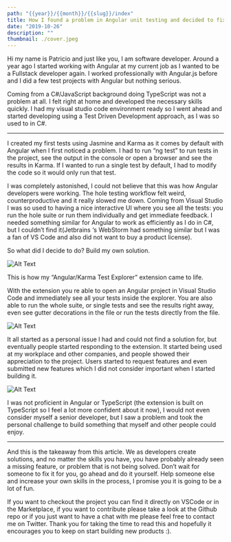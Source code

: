 ```yaml
---
path: "{{year}}/{{month}}/{{slug}}/index"
title: How I found a problem in Angular unit testing and decided to fix it myself.
date: "2019-10-26"
description: ""
thumbnail: ./cover.jpeg
---
```


Hi my name is Patricio and just like you, I am software developer. Around a year ago I started working with Angular at my current job as I wanted to be a Fullstack developer again. I worked professionally with Angular.js before and I did a few test projects with Angular but nothing serious.

Coming from a C#/JavaScript background doing TypeScript was not a problem at all. I felt right at home and developed the necessary skills quickly. I had my visual studio code environment ready so I went ahead and started developing using a Test Driven Development approach, as I was so used to in C#.

---

I created my first tests using Jasmine and Karma as it comes by default with Angular when I first noticed a problem. I had to run “ng test” to run tests in the project, see the output in the console or open a browser and see the results in Karma. If I wanted to run a single test by default, I had to modify the code so it would only run that test.

I was completely astonished, I could not believe that this was how Angular developers were working. The hole testing workflow felt weird, counterproductive and it really slowed me down. Coming from Visual Studio I was so used to having a nice interactive UI where you see all the tests: you run the hole suite or run them individually and get immediate feedback. I needed something similar for Angular to work as efficiently as I do in C#, but I couldn’t find it(Jetbrains ‘s WebStorm had something similar but I was a fan of VS Code and also did not want to buy a product license).

So what did I decide to do? Build my own solution.

![Alt Text](https://thepracticaldev.s3.amazonaws.com/i/tmfv22164xb8ngg8i2gh.png)

This is how my “Angular/Karma Test Explorer” extension came to life.

With the extension you re able to open an Angular project in Visual Studio Code and immediately see all your tests inside the explorer.
You are also able to run the whole suite, or single tests and see the results right away, even see gutter decorations in the file or run the tests directly from the file.

![Alt Text](https://thepracticaldev.s3.amazonaws.com/i/7nsmr183g6szwk2ervrp.png)

It all started as a personal issue I had and could not find a solution for, but eventually people started responding to the extension. It started being used at my workplace and other companies, and people showed their appreciation to the project. Users started to request features and even submitted new features which I did not consider important when I started building it.

![Alt Text](https://thepracticaldev.s3.amazonaws.com/i/fwg87ttoqs0zgiipo81f.png)

I was not proficient in Angular or TypeScript (the extension is built on TypeScript so I feel a lot more confident about it now), I would not even consider myself a senior developer, but I saw a problem and took the personal challenge to build something that myself and other people could enjoy.

---

And this is the takeaway from this article. We as developers create solutions, and no matter the skills you have, you have probably already seen a missing feature, or problem that is not being solved. Don’t wait for someone to fix it for you, go ahead and do it yourself. Help someone else and increase your own skills in the process, I promise you it is going to be a lot of fun.

If you want to checkout the project you can find it directly on VSCode or in the Marketplace, if you want to contribute please take a look at the Github repo or if you just want to have a chat with me please feel free to contact me on Twitter. Thank you for taking the time to read this and hopefully it encourages you to keep on start building new products :).
